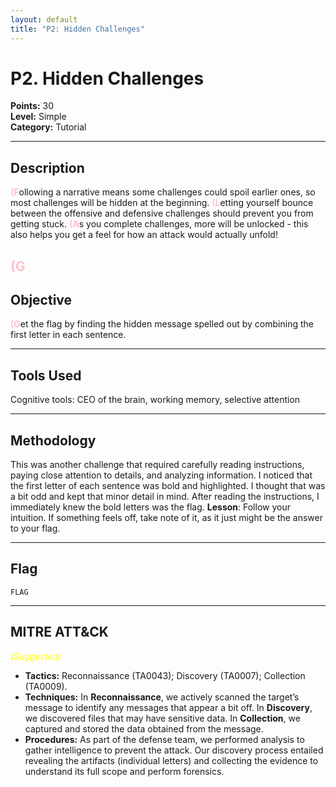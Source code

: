 ```yaml
---
layout: default
title: "P2: Hidden Challenges"
---
```


# P2. Hidden Challenges

**Points:** 30  
**Level:** Simple  
**Category:** Tutorial  

---

## Description
<span style="color:pink; font-weight:bold;">(F</span>ollowing a narrative means some challenges could spoil earlier ones, so most challenges will be hidden at the beginning. <span style="color:pink; font-weight:bold;">(L</span>etting yourself bounce between the offensive and defensive challenges should prevent you from getting stuck. <span style="color:pink; font-weight:bold;">(A</span>s you complete challenges, more will be unlocked - this also helps you get a feel for how an attack would actually unfold!

<span style="color:pink; font-weight:bold;">(G</span>
---

## Objective
<span style="color:pink; font-weight:bold;">(G</span>et the flag by finding the hidden message spelled out by combining the first letter in each sentence.

---

## Tools Used
Cognitive tools: CEO of the brain, working memory, selective attention

---

## Methodology
This was another challenge that required carefully reading instructions, paying close attention to details, and analyzing information. I noticed that the first letter of each sentence was bold and highlighted. I thought that was a bit odd and kept that minor detail in mind.  After reading the instructions, I immediately knew the bold letters was the flag.  **Lesson**: Follow your intuition. If something feels off, take note of it, as it just might be the answer to your flag.  

---

## Flag
`FLAG`  

---

## MITRE ATT&CK
<span style="color:yellow; font-style:italic;">(Suggested)</span>
- **Tactics:** Reconnaissance (TA0043); Discovery (TA0007); Collection (TA0009). 
- **Techniques:** In **Reconnaissance**, we actively scanned the target’s message to identify any messages that appear a bit off. In **Discovery**, we discovered files that may have sensitive data. In **Collection**, we captured and stored the data obtained from the message. 
- **Procedures:** As part of the defense team, we performed analysis to gather intelligence to prevent the attack. Our discovery process entailed revealing the artifacts (individual letters) and collecting the evidence to understand its full scope and perform forensics.  

 
